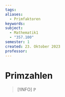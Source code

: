 ```yaml
---
tags: 
aliases:
  - Primfaktoren
keywords: 
subject:
  - Mathematik1
  - "357.100"
semester: 1
created: 23. Oktober 2023
professor:
---
```

 

# Primzahlen

> [!INFO] $\mathbb{P}$